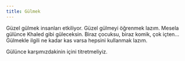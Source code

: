 ```yaml
---
title: Gülmek
---
```


Güzel gülmek insanları etkiliyor. Güzel gülmeyi öğrenmek lazım. Mesela gülünce Khaled gibi güleceksin. Biraz çocuksu, biraz komik, çok içten... Gülmekle ilgili ne kadar kas varsa hepsini kullanmak lazım.

Gülünce karşımızdakinin içini titretmeliyiz. 
